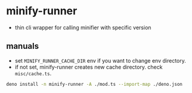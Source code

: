 # minify-runner

- thin cli wrapper for calling minifier with specific version

## manuals

- set `MINIFY_RUNNER_CACHE_DIR` env if you want to change env directory.
- if not set, minify-runner creates new cache directory. check `misc/cache.ts`.

```sh
deno install -n minify-runner -A ./mod.ts --import-map ./deno.json
```

